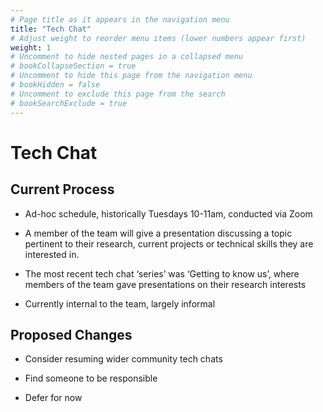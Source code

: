 ```yaml
---
# Page title as it appears in the navigation menu
title: "Tech Chat"
# Adjust weight to reorder menu items (lower numbers appear first)
weight: 1
# Uncomment to hide nested pages in a collapsed menu
# bookCollapseSection = true
# Uncomment to hide this page from the navigation menu
# bookHidden = false
# Uncomment to exclude this page from the search
# bookSearchExclude = true
---
```


# Tech Chat

## Current Process

- Ad-hoc schedule, historically Tuesdays 10-11am, conducted via Zoom

- A member of the team will give a presentation discussing a topic pertinent to their research, current projects or technical skills they are interested in.

- The most recent tech chat ‘series’ was ‘Getting to know us’, where members of the team gave presentations on their research interests

- Currently internal to the team, largely informal

## Proposed Changes

- Consider resuming wider community tech chats

- Find someone to be responsible

- Defer for now
